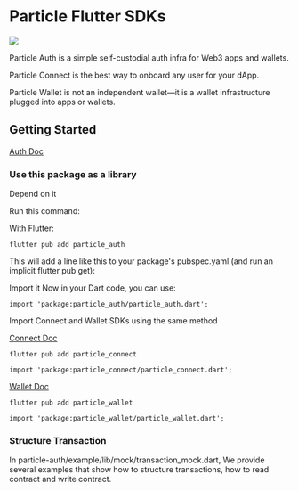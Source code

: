 # Particle Flutter SDKs

![](https://img.shields.io/pub/v/particle_auth?color=blue&style=round) 

Particle Auth is a simple self-custodial auth infra for Web3 apps and wallets.

Particle Connect is the best way to onboard any user for your dApp.

Particle Wallet is not an independent wallet—it is a wallet infrastructure plugged into apps or wallets.

## Getting Started 

[Auth Doc](https://docs.particle.network/developers/auth-service/sdks/flutter)

### Use this package as a library

Depend on it

Run this command:

With Flutter:
```
flutter pub add particle_auth
```
This will add a line like this to your package's pubspec.yaml (and run an implicit flutter pub get):

Import it
Now in your Dart code, you can use:
```
import 'package:particle_auth/particle_auth.dart';
```

Import Connect and Wallet SDKs using the same method

[Connect Doc](https://docs.particle.network/developers/connect-service/sdks/flutter)

```
flutter pub add particle_connect
```
```
import 'package:particle_connect/particle_connect.dart';
```

[Wallet Doc](https://docs.particle.network/developers/wallet-service/sdks/flutter)
```
flutter pub add particle_wallet
```
```
import 'package:particle_wallet/particle_wallet.dart';
```

### Structure Transaction
In particle-auth/example/lib/mock/transaction_mock.dart, We provide several examples that show how to structure transactions,
how to read contract and write contract.




